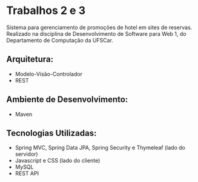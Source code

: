 # Trabalhos 2 e 3

Sistema para gerenciamento de promoções de hotel em sites de reservas. Realizado na disciplina de Desenvolvimento de Software para Web 1, do Departamento de Computação da UFSCar.

## Arquitetura:

* Modelo-Visão-Controlador
* REST

## Ambiente de Desenvolvimento:

* Maven

## Tecnologias Utilizadas:

* Spring MVC, Spring Data JPA, Spring Security e Thymeleaf (lado do servidor)
* Javascript e CSS (lado do cliente)
* MySQL
* REST API
